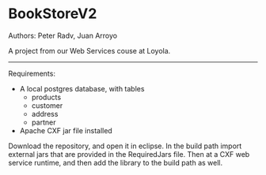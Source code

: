 # BookStoreV2

Authors: Peter Radv, Juan Arroyo

A project from our Web Services couse at Loyola.



--- 

Requirements:
- A local postgres database, with tables
  - products
  - customer
  - address
  - partner
- Apache CXF jar file installed

Download the repository, and open it in eclipse. In the build path import external jars that are provided in the RequiredJars file. Then at a CXF web service runtime, and then add the library to the build path as well. 
